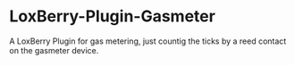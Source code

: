 # LoxBerry-Plugin-Gasmeter
A LoxBerry Plugin for gas metering, just countig the ticks by a reed contact on the gasmeter device.
